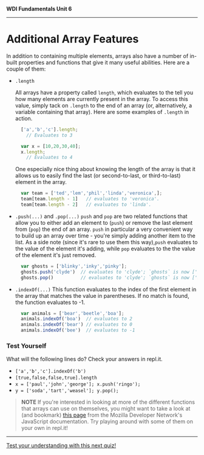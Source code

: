 **WDI Fundamentals Unit 6**

---

# Additional Array Features

In addition to containing multiple elements, arrays also have a number of in-built properties and functions that give it many useful abilities. Here are a couple of them:

* `.length`

  All arrays have a property called `length`, which evaluates to the tell you how many elements are currently present in the array. To access this value, simply tack on `.length` to the end of an array (or, alternatively, a variable containing that array). Here are some examples of `.length` in action.
    ```javascript
      ['a','b','c'].length;
        // Evaluates to 3

      var x = [10,20,30,40];
      x.length;
        // Evaluates to 4
    ```

  One especially nice thing about knowing the length of the array is that it allows us to easily find the last (or second-to-last, or third-to-last) element in the array.
    ```javascript
      var team = ['ted','lem','phil','linda','veronica',];
      team[team.length - 1]   // evaluates to 'veronica'.
      team[team.length - 2]   // evaluates to 'linda'.
    ```

* `.push(...)` and `.pop(...)`
  `push` and `pop` are two related functions that allow you to either add an element to (`push`) or remove the last element from (`pop`) the end of an array. `push` in particular a very convenient way to build up an array over time - you're simply adding another item to the list. As a side note (since it's rare to use them this way),`push` evaluates to the value of the element it's adding, while `pop` evaluates to the the value of the element it's just removed.
    ```javascript
      var ghosts = ['blinky','inky','pinky'];
      ghosts.push('clyde')  // evaluates to 'clyde'; `ghosts` is now ['blinky','inky','pinky','clyde'].
      ghosts.pop()          // evaluates to 'clyde'; `ghosts` is now ['blinky','inky','pinky'] again.
    ```

* `.indexOf(...)`
  This function evaluates to the index of the first element in the array that matches the value in parentheses. If no match is found, the function evaluates to -1.
    ```javascript
      var animals = ['bear','beetle','boa'];
      animals.indexOf('boa')  // evaluates to 2
      animals.indexOf('bear') // evaluates to 0
      animals.indexOf('bee')  // evaluates to -1
    ```

### Test Yourself
What will the following lines do? Check your answers in repl.it.
* `['a','b','c'].indexOf('b')`
* `[true,false,false,true].length`
* `x = ['paul','john','george']; x.push('ringo');`
* `y = ['soda','tart','weasel']; y.pop();`

> **NOTE** If you're interested in looking at more of the different functions that arrays can use on themselves, you might want to take a look at (and bookmark) [this page](https://developer.mozilla.org/en-US/docs/Web/JavaScript/Reference/Global_Objects/Array) from the Mozilla Developer Network's JavaScript documentation. Try playing around with some of them on your own in repl.it!

---
[Test your understanding with this next quiz!](06_quiz.md)
